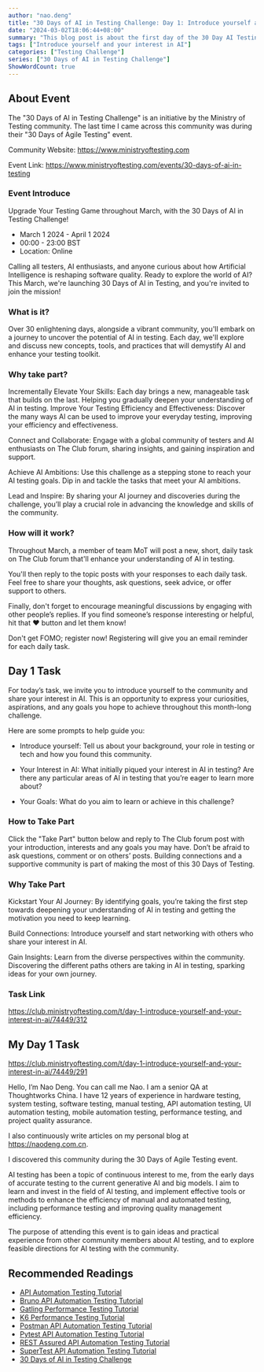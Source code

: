 ```yaml
---
author: "nao.deng"
title: "30 Days of AI in Testing Challenge: Day 1: Introduce yourself and your interest in AI"
date: "2024-03-02T18:06:44+08:00"
summary: "This blog post is about the first day of the 30 Day AI Testing Challenge and introduces the start of the program. The blog post begins on the first day of the challenge and explores participants introducing themselves and their interest in AI. The post may include the author's background, work experience, and expectations for AI testing. This series of challenges promises to provide readers with an opportunity to dive deeper into AI testing and continue to learn, and may also contain some encouragement and motivation to actively participate throughout the challenge."
tags: ["Introduce yourself and your interest in AI"]
categories: ["Testing Challenge"]
series: ["30 Days of AI in Testing Challenge"]
ShowWordCount: true
---
```



## About Event

The "30 Days of AI in Testing Challenge" is an initiative by the Ministry of Testing community. The last time I came across this community was during their "30 Days of Agile Testing" event.

Community Website: <https://www.ministryoftesting.com>

Event Link: <https://www.ministryoftesting.com/events/30-days-of-ai-in-testing>

### Event Introduce

Upgrade Your Testing Game throughout March, with the 30 Days of AI in Testing Challenge!

- March 1 2024 - April 1 2024
- 00:00 - 23:00 BST
- Location: Online

Calling all testers, AI enthusiasts, and anyone curious about how Artificial Intelligence is reshaping software quality. Ready to explore the world of AI? This March, we're launching 30 Days of AI in Testing, and you're invited to join the mission!

### What is it?

Over 30 enlightening days, alongside a vibrant community, you'll embark on a journey to uncover the potential of AI in testing. Each day, we'll explore and discuss new concepts, tools, and practices that will demystify AI and enhance your testing toolkit. 

### Why take part?

Incrementally Elevate Your Skills: Each day brings a new, manageable task that builds on the last. Helping you gradually deepen your understanding of AI in testing.
Improve Your Testing Efficiency and Effectiveness: Discover the many ways AI can be used to improve your everyday testing, improving your efficiency and effectiveness.

Connect and Collaborate: Engage with a global community of testers and AI enthusiasts on The Club forum, sharing insights, and gaining inspiration and support.

Achieve AI Ambitions: Use this challenge as a stepping stone to reach your AI testing goals. Dip in and tackle the tasks that meet your AI ambitions.

Lead and Inspire: By sharing your AI journey and discoveries during the challenge, you’ll play a crucial role in advancing the knowledge and skills of the community.

### How will it work?

Throughout March, a member of team MoT will post a new, short, daily task on The Club forum that'll enhance your understanding of AI in testing.

You'll then reply to the topic posts with your responses to each daily task. Feel free to share your thoughts, ask questions, seek advice, or offer support to others.

Finally, don't forget to encourage meaningful discussions by engaging with other people’s replies. If you find someone’s response interesting or helpful, hit that ❤️ button and let them know!

Don't get FOMO; register now! Registering will give you an email reminder for each daily task.

## Day 1 Task

For today’s task, we invite you to introduce yourself to the community and share your interest in AI. This is an opportunity to express your curiosities, aspirations, and any goals you hope to achieve throughout this month-long challenge.

Here are some prompts to help guide you:

- Introduce yourself: Tell us about your background, your role in testing or tech and how you found this community.

- Your Interest in AI: What initially piqued your interest in AI in testing? Are there any particular areas of AI in testing that you’re eager to learn more about?

- Your Goals: What do you aim to learn or achieve in this challenge?

### How to Take Part

Click the "Take Part" button below and reply to The Club forum post with your introduction, interests and any goals you may have.
Don’t be afraid to ask questions, comment or  on others’ posts. Building connections and a supportive community is part of making the most of this 30 Days of Testing.

### Why Take Part

Kickstart Your AI Journey: By identifying goals, you’re taking the first step towards deepening your understanding of AI in testing and getting the motivation you need to keep learning.

Build Connections: Introduce yourself and start networking with others who share your interest in AI.

Gain Insights: Learn from the diverse perspectives within the community. Discovering the different paths others are taking in AI in testing, sparking ideas for your own journey.

### Task Link

<https://club.ministryoftesting.com/t/day-1-introduce-yourself-and-your-interest-in-ai/74449/312>

## My Day 1 Task

<https://club.ministryoftesting.com/t/day-1-introduce-yourself-and-your-interest-in-ai/74449/291>

Hello, I’m Nao Deng. You can call me Nao. I am a senior QA at Thoughtworks China.
I have 12 years of experience in hardware testing, system testing, software testing, manual testing, API automation testing, UI automation testing, mobile automation testing, performance testing, and project quality assurance.

I also continuously write articles on my personal blog at https://naodeng.com.cn.

I discovered this community during the 30 Days of Agile Testing event.

AI testing has been a topic of continuous interest to me, from the early days of accurate testing to the current generative AI and big models. I aim to learn and invest in the field of AI testing, and implement effective tools or methods to enhance the efficiency of manual and automated testing, including performance testing and improving quality management efficiency.

The purpose of attending this event is to gain ideas and practical experience from other community members about AI testing, and to explore feasible directions for AI testing with the community.

## Recommended Readings

- [API Automation Testing Tutorial](https://naodeng.com.cn/series/api-automation-testing-tutorial/)
- [Bruno API Automation Testing Tutorial](https://naodeng.com.cn/series/bruno-api-automation-testing-tutorial/)
- [Gatling Performance Testing Tutorial](https://naodeng.com.cn/series/gatling-performance-testing-tutorial/)
- [K6 Performance Testing Tutorial](https://naodeng.com.cn/series/k6-performance-testing-tutorial/)
- [Postman API Automation Testing Tutorial](https://naodeng.com.cn/series/postman-api-automation-testing-tutorial/)
- [Pytest API Automation Testing Tutorial](https://naodeng.com.cn/series/pytest-api-automation-testing-tutorial/)
- [REST Assured API Automation Testing Tutorial](https://naodeng.com.cn/series/rest-assured-api-automation-testing-tutorial/)
- [SuperTest API Automation Testing Tutorial](https://naodeng.com.cn/series/supertest-api-automation-testing-tutorial/)
- [30 Days of AI in Testing Challenge](https://naodeng.com.cn/series/30-days-of-ai-in-testing-challenge/)
